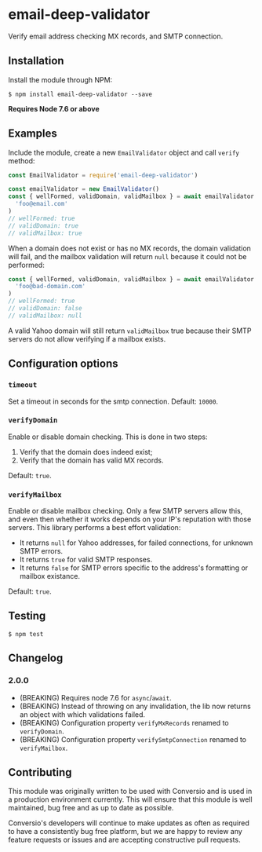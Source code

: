 # email-deep-validator

Verify email address checking MX records, and SMTP connection.

## Installation

Install the module through NPM:

    $ npm install email-deep-validator --save

**Requires Node 7.6 or above**

## Examples

Include the module, create a new `EmailValidator` object and call `verify` method:

```javascript
const EmailValidator = require('email-deep-validator')

const emailValidator = new EmailValidator()
const { wellFormed, validDomain, validMailbox } = await emailValidator.verify(
  'foo@email.com'
)
// wellFormed: true
// validDomain: true
// validMailbox: true
```

When a domain does not exist or has no MX records, the domain validation will fail, and the mailbox validation will return `null` because it could not be performed:

```javascript
const { wellFormed, validDomain, validMailbox } = await emailValidator.verify(
  'foo@bad-domain.com'
)
// wellFormed: true
// validDomain: false
// validMailbox: null
```

A valid Yahoo domain will still return `validMailbox` true because their SMTP servers do not allow verifying if a mailbox exists.

## Configuration options

### `timeout`

Set a timeout in seconds for the smtp connection. Default: `10000`.

### `verifyDomain`

Enable or disable domain checking. This is done in two steps:

1. Verify that the domain does indeed exist;
2. Verify that the domain has valid MX records.

Default: `true`.

### `verifyMailbox`

Enable or disable mailbox checking. Only a few SMTP servers allow this, and even then whether it works depends on your IP's reputation with those servers. This library performs a best effort validation:

- It returns `null` for Yahoo addresses, for failed connections, for unknown SMTP errors.
- It returns `true` for valid SMTP responses.
- It returns `false` for SMTP errors specific to the address's formatting or mailbox existance.

Default: `true`.

## Testing

    $ npm test

## Changelog

### 2.0.0

- (BREAKING) Requires node 7.6 for `async`/`await`.
- (BREAKING) Instead of throwing on any invalidation, the lib now returns an object with which validations failed.
- (BREAKING) Configuration property `verifyMxRecords` renamed to `verifyDomain`.
- (BREAKING) Configuration property `verifySmtpConnection` renamed to `verifyMailbox`.

## Contributing

This module was originally written to be used with Conversio and is used in a production environment currently. This will ensure that this module is well maintained, bug free and as up to date as possible.

Conversio's developers will continue to make updates as often as required to have a consistently bug free platform, but we are happy to review any feature requests or issues and are accepting constructive pull requests.
